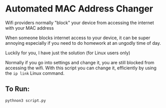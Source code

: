 # Automated MAC Address Changer
Wifi providers normally "block" your device from accessing the internet with your MAC address

When someone blocks internet access to your device, it can be super annoying especially if you need to do homework at an ungodly time of day.

Luckily for you, I have just the solution (for Linux users only)

Normally if you go into settings and change it, you are still blocked from accessing the wifi. With this script you can change it, efficiently by using the `ip link` Linux command.

## To Run:
`pythnon3 script.py`
